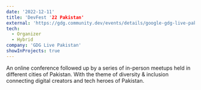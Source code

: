 ```yaml
---
date: '2022-12-11'
title: 'DevFest '22 Pakistan'
external: 'https://gdg.community.dev/events/details/google-gdg-live-pakistan-presents-devfest-2022-pakistan/'
tech:
  - Organizer
  - Hybrid
company: 'GDG Live Pakistan'
showInProjects: true
---
```


An online conference followed up by a series of in-person meetups held in different cities of Pakistan. With the theme of diversity & inclusion connecting digital creators and tech heroes of Pakistan.
